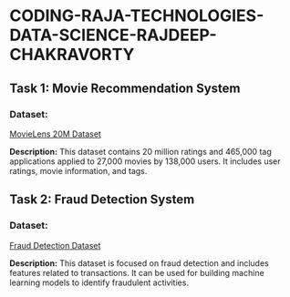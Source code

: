 # CODING-RAJA-TECHNOLOGIES-DATA-SCIENCE-RAJDEEP-CHAKRAVORTY

## Task 1: Movie Recommendation System
### Dataset:
[MovieLens 20M Dataset](link_to_dataset)

**Description:** This dataset contains 20 million ratings and 465,000 tag applications applied to 27,000 movies by 138,000 users. It includes user ratings, movie information, and tags.

## Task 2: Fraud Detection System
### Dataset:
[Fraud Detection Dataset](link_to_dataset)

**Description:** This dataset is focused on fraud detection and includes features related to transactions. It can be used for building machine learning models to identify fraudulent activities.
